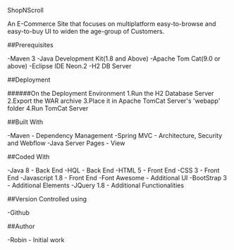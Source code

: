 ShopNScroll

An E-Commerce Site that focuses on multiplatform easy-to-browse and easy-to-buy UI to widen the age-group of Customers.

##Prerequisites

-Maven 3
-Java Development Kit(1.8 and Above)
-Apache Tom Cat(9.0 or above)
-Eclipse IDE Neon.2
-H2 DB Server

##Deployment

######On the Deployment Environment
1.Run the H2 Database Server
2.Export the WAR archive
3.Place it in Apache TomCat Server's 'webapp' folder
4.Run TomCat Server

##Built With

-Maven - Dependency Management
-Spring MVC - Architecture, Security and Webflow
-Java Server Pages - View

##Coded With

-Java 8 - Back End
-HQL - Back End
-HTML 5 - Front End
-CSS 3 - Front End
-Javascript 1.8 - Front End
-Font Awesome - Additional UI
-BootStrap 3 - Additional Elements
-JQuery 1.8 - Additional Functionalities

##Version Controlled using

-Github

##Author

-Robin - Initial work
